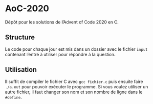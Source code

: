 # AoC-2020

Dépôt pour les solutions de l’Advent of Code 2020 en C.

## Structure

Le code pour chaque jour est mis dans un dossier avec le fichier `input` contenant l’entré à utiliser pour répondre à la question.

## Utilisation

Il suffit de compiler le fichier C avec `gcc fichier.c` puis ensuite faire `./a.out` pour pouvoir exécuter le programme. Si vous voulez utiliser un autre fichier, il faut changer son nom et son nombre de ligne dans le `#define`.
